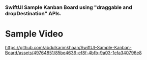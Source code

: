### SwiftUI Sample Kanban Board using "draggable and dropDestination" APIs.


# Sample Video
https://github.com/abdulkarimkhaan/SwiftUI-Sample-Kanban-Board/assets/49764851/85be4636-ef8f-4bfb-9a03-1efa340796e8

